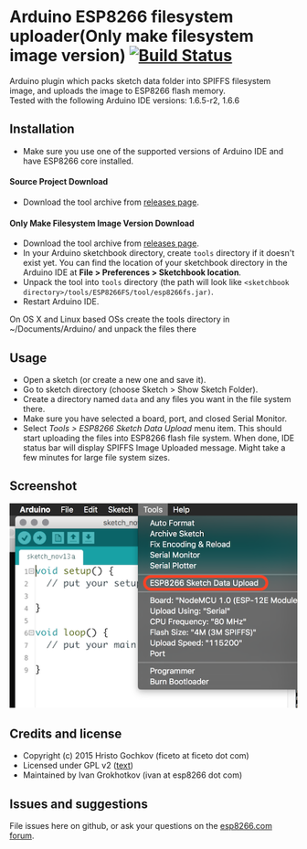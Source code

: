 # Arduino ESP8266 filesystem uploader(Only make filesystem image version) [![Build Status](https://travis-ci.org/esp8266/arduino-esp8266fs-plugin.svg?branch=master)](https://travis-ci.org/esp8266/arduino-esp8266fs-plugin)

Arduino plugin which packs sketch data folder into SPIFFS filesystem image,
and uploads the image to ESP8266 flash memory.
<br>
Tested with the following Arduino IDE versions: 1.6.5-r2,
1.6.6



## Installation
- Make sure you use one of the supported versions of Arduino IDE and have ESP8266 core installed.
#### Source Project Download
- Download the tool archive from [releases page](https://github.com/esp8266/arduino-esp8266fs-plugin/releases/latest).
#### Only Make Filesystem Image Version Download
- Download the tool archive from [releases page](https://github.com/esp8266/arduino-esp8266fs-plugin/releases/latest).
- In your Arduino sketchbook directory, create `tools` directory if it doesn't exist yet. You can find the location of your sketchbook directory in the Arduino IDE at **File > Preferences > Sketchbook location**.
- Unpack the tool into `tools` directory (the path will look like `<sketchbook directory>/tools/ESP8266FS/tool/esp8266fs.jar)`.
- Restart Arduino IDE. 

On OS X and Linux based OSs create the tools directory in ~/Documents/Arduino/ and unpack the files there

## Usage
- Open a sketch (or create a new one and save it).
- Go to sketch directory (choose Sketch > Show Sketch Folder).
- Create a directory named `data` and any files you want in the file system there.
- Make sure you have selected a board, port, and closed Serial Monitor.
- Select *Tools > ESP8266 Sketch Data Upload* menu item. This should start uploading the files into ESP8266 flash file system.
  When done, IDE status bar will display SPIFFS Image Uploaded message. Might take a few minutes for large file system sizes.

## Screenshot

![Screenshot](screenshot.png)

## Credits and license

- Copyright (c) 2015 Hristo Gochkov (ficeto at ficeto dot com)
- Licensed under GPL v2 ([text](LICENSE))
- Maintained by Ivan Grokhotkov (ivan at esp8266 dot com)

## Issues and suggestions

File issues here on github, or ask your questions on the [esp8266.com forum](http://esp8266.com/arduino).
